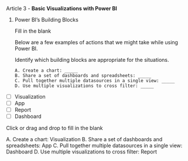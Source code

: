Article 3 - **Basic Visualizations with Power BI**

1.	Power BI’s Building Blocks

    Fill in the blank

    Below are a few examples of actions that we might take while using Power BI.

    Identify which building blocks are appropriate for the situations.

        A. Create a chart: _____
        B. Share a set of dashboards and spreadsheets: _____
        C. Pull together multiple datasources in a single view: _____ 
        D. Use multiple visualizations to cross filter: _____

 -  [ ]   Visualization
 -  [ ]   App
 -  [ ]   Report
 -  [ ]   Dashboard

Click or drag and drop to fill in the blank

A. Create a chart: Visualization
B. Share a set of dashboards and spreadsheets: App
C. Pull together multiple datasources in a single view: Dashboard
D. Use multiple visualizations to cross filter: Report 
